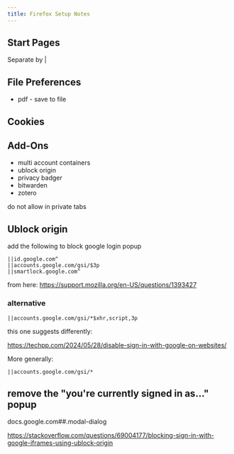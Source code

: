 ```yaml
---
title: Firefox Setup Notes
---
```



## Start Pages

Separate by |

## File Preferences

* pdf - save to file

## Cookies

## Add-Ons

* multi account containers
* ublock origin
* privacy badger
* bitwarden
* zotero

do not allow in private tabs

## Ublock origin

add the following to block google login popup

```text
||id.google.com^
||accounts.google.com/gsi/$3p
||smartlock.google.com^
```

from here: <https://support.mozilla.org/en-US/questions/1393427>

### alternative

```text
||accounts.google.com/gsi/*$xhr,script,3p
```

this one suggests differently:

<https://techpp.com/2024/05/28/disable-sign-in-with-google-on-websites/>

More generally:

```text
||accounts.google.com/gsi/*
```

## remove the "you're currently signed in as..." popup

docs.google.com##.modal-dialog

<https://stackoverflow.com/questions/69004177/blocking-sign-in-with-google-iframes-using-ublock-origin>
